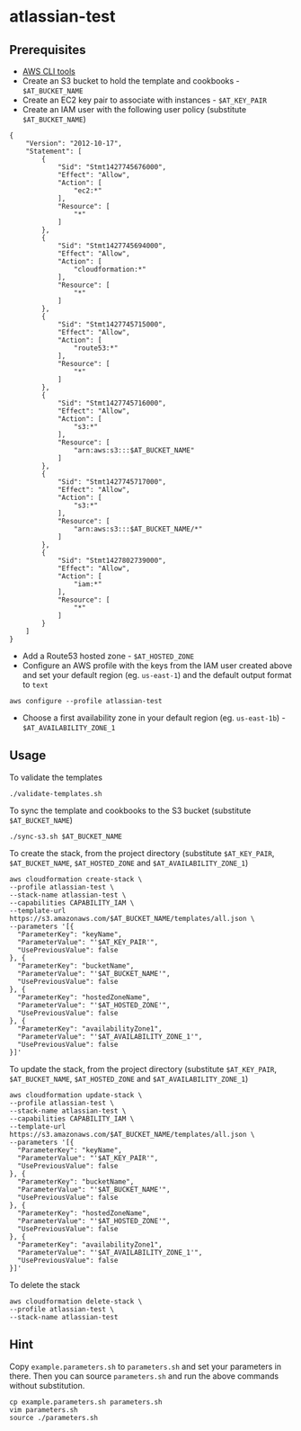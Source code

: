 # atlassian-test

## Prerequisites

- [AWS CLI tools](http://docs.aws.amazon.com/cli/latest/userguide/installing.html)
- Create an S3 bucket to hold the template and cookbooks - `$AT_BUCKET_NAME`
- Create an EC2 key pair to associate with instances - `$AT_KEY_PAIR`
- Create an IAM user with the following user policy (substitute `$AT_BUCKET_NAME`)

```
{
    "Version": "2012-10-17",
    "Statement": [
        {
            "Sid": "Stmt1427745676000",
            "Effect": "Allow",
            "Action": [
                "ec2:*"
            ],
            "Resource": [
                "*"
            ]
        },
        {
            "Sid": "Stmt1427745694000",
            "Effect": "Allow",
            "Action": [
                "cloudformation:*"
            ],
            "Resource": [
                "*"
            ]
        },
        {
            "Sid": "Stmt1427745715000",
            "Effect": "Allow",
            "Action": [
                "route53:*"
            ],
            "Resource": [
                "*"
            ]
        },
        {
            "Sid": "Stmt1427745716000",
            "Effect": "Allow",
            "Action": [
                "s3:*"
            ],
            "Resource": [
                "arn:aws:s3:::$AT_BUCKET_NAME"
            ]
        },
        {
            "Sid": "Stmt1427745717000",
            "Effect": "Allow",
            "Action": [
                "s3:*"
            ],
            "Resource": [
                "arn:aws:s3:::$AT_BUCKET_NAME/*"
            ]
        },
        {
            "Sid": "Stmt1427802739000",
            "Effect": "Allow",
            "Action": [
                "iam:*"
            ],
            "Resource": [
                "*"
            ]
        }
    ]
}
```

- Add a Route53 hosted zone - `$AT_HOSTED_ZONE`
- Configure an AWS profile with the keys from the IAM user created above and set your default region (eg. `us-east-1`) and the default output format to `text`

```
aws configure --profile atlassian-test
```

- Choose a first availability zone in your default region (eg. `us-east-1b`) - `$AT_AVAILABILITY_ZONE_1`

## Usage

To validate the templates

```
./validate-templates.sh
```

To sync the template and cookbooks to the S3 bucket (substitute `$AT_BUCKET_NAME`)

```
./sync-s3.sh $AT_BUCKET_NAME
```

To create the stack, from the project directory (substitute `$AT_KEY_PAIR`, `$AT_BUCKET_NAME`, `$AT_HOSTED_ZONE` and `$AT_AVAILABILITY_ZONE_1`)

```
aws cloudformation create-stack \
--profile atlassian-test \
--stack-name atlassian-test \
--capabilities CAPABILITY_IAM \
--template-url https://s3.amazonaws.com/$AT_BUCKET_NAME/templates/all.json \
--parameters '[{
  "ParameterKey": "keyName",
  "ParameterValue": "'$AT_KEY_PAIR'",
  "UsePreviousValue": false
}, {
  "ParameterKey": "bucketName",
  "ParameterValue": "'$AT_BUCKET_NAME'",
  "UsePreviousValue": false
}, {
  "ParameterKey": "hostedZoneName",
  "ParameterValue": "'$AT_HOSTED_ZONE'",
  "UsePreviousValue": false
}, {
  "ParameterKey": "availabilityZone1",
  "ParameterValue": "'$AT_AVAILABILITY_ZONE_1'",
  "UsePreviousValue": false
}]'
```

To update the stack, from the project directory (substitute `$AT_KEY_PAIR`, `$AT_BUCKET_NAME`, `$AT_HOSTED_ZONE` and `$AT_AVAILABILITY_ZONE_1`)

```
aws cloudformation update-stack \
--profile atlassian-test \
--stack-name atlassian-test \
--capabilities CAPABILITY_IAM \
--template-url https://s3.amazonaws.com/$AT_BUCKET_NAME/templates/all.json \
--parameters '[{
  "ParameterKey": "keyName",
  "ParameterValue": "'$AT_KEY_PAIR'",
  "UsePreviousValue": false
}, {
  "ParameterKey": "bucketName",
  "ParameterValue": "'$AT_BUCKET_NAME'",
  "UsePreviousValue": false
}, {
  "ParameterKey": "hostedZoneName",
  "ParameterValue": "'$AT_HOSTED_ZONE'",
  "UsePreviousValue": false
}, {
  "ParameterKey": "availabilityZone1",
  "ParameterValue": "'$AT_AVAILABILITY_ZONE_1'",
  "UsePreviousValue": false
}]'
```

To delete the stack

```
aws cloudformation delete-stack \
--profile atlassian-test \
--stack-name atlassian-test
```

## Hint

Copy `example.parameters.sh` to `parameters.sh` and set your parameters in there. Then you can source `parameters.sh` and run the above commands without substitution.

```
cp example.parameters.sh parameters.sh
vim parameters.sh
source ./parameters.sh
```
